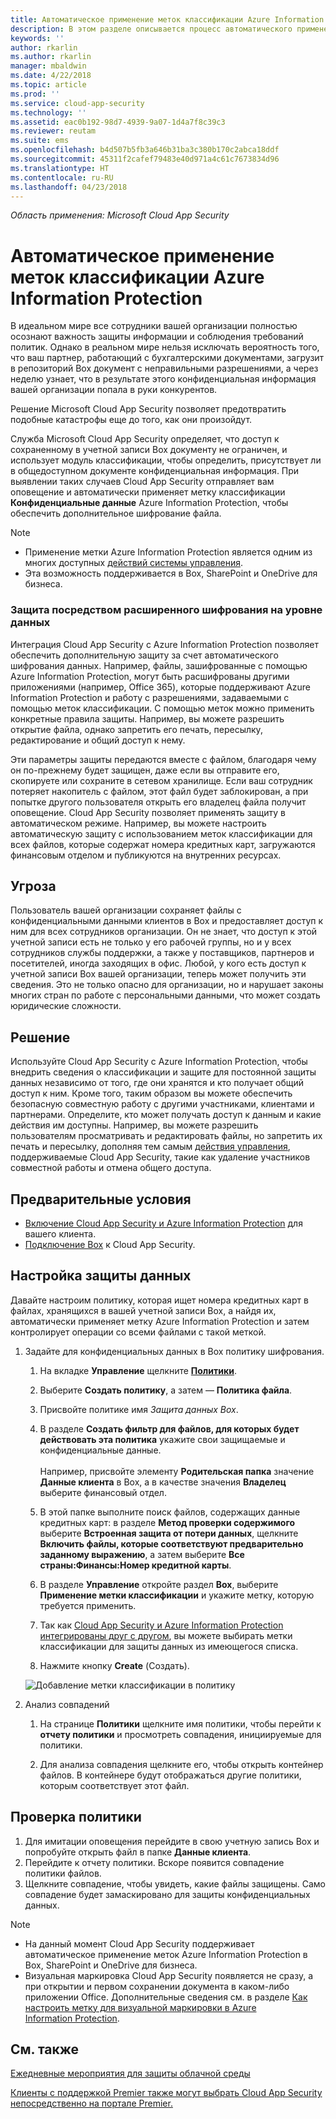 ```yaml
---
title: Автоматическое применение меток классификации Azure Information Protection | Документы Майкрософт
description: В этом разделе описывается процесс автоматического применения меток классификации Azure Information Protection в решении Microsoft Cloud App Security.
keywords: ''
author: rkarlin
ms.author: rkarlin
manager: mbaldwin
ms.date: 4/22/2018
ms.topic: article
ms.prod: ''
ms.service: cloud-app-security
ms.technology: ''
ms.assetid: eac0b192-98d7-4939-9a07-1d4a7f8c39c3
ms.reviewer: reutam
ms.suite: ems
ms.openlocfilehash: b4d507b5fb3a646b31ba3c380b170c2abca18ddf
ms.sourcegitcommit: 45311f2cafef79483e40d971a4c61c7673834d96
ms.translationtype: HT
ms.contentlocale: ru-RU
ms.lasthandoff: 04/23/2018
---
```

*Область применения: Microsoft Cloud App Security*



# <a name="automatically-apply-azure-information-protection-classification-labels"></a>Автоматическое применение меток классификации Azure Information Protection  

В идеальном мире все сотрудники вашей организации полностью осознают важность защиты информации и соблюдения требований политик. Однако в реальном мире нельзя исключать вероятность того, что ваш партнер, работающий с бухгалтерскими документами, загрузит в репозиторий Box документ с неправильными разрешениями, а через неделю узнает, что в результате этого конфиденциальная информация вашей организации попала в руки конкурентов. 

Решение Microsoft Cloud App Security позволяет предотвратить подобные катастрофы еще до того, как они произойдут.

Служба Microsoft Cloud App Security определяет, что доступ к сохраненному в учетной записи Box документу не ограничен, и использует модуль классификации, чтобы определить, присутствует ли в общедоступном документе конфиденциальная информация. При выявлении таких случаев Cloud App Security отправляет вам оповещение и автоматически применяет метку классификации **Конфиденциальные данные** Azure Information Protection, чтобы обеспечить дополнительное шифрование файла. 

>[!NOTE]
> - Применение метки Azure Information Protection является одним из многих доступных [действий системы управления](governance-actions.md).
> - Эта возможность поддерживается в Box, SharePoint и OneDrive для бизнеса.

### <a name="enhanced-data-level-encryption-protection"></a>Защита посредством расширенного шифрования на уровне данных

Интеграция Cloud App Security с Azure Information Protection позволяет обеспечить дополнительную защиту за счет автоматического шифрования данных. Например, файлы, зашифрованные с помощью Azure Information Protection, могут быть расшифрованы другими приложениями (например, Office 365), которые поддерживают Azure Information Protection и работу с разрешениями, задаваемыми с помощью меток классификации. С помощью меток можно применить конкретные правила защиты. Например, вы можете разрешить открытие файла, однако запретить его печать, пересылку, редактирование и общий доступ к нему. 

Эти параметры защиты передаются вместе с файлом, благодаря чему он по-прежнему будет защищен, даже если вы отправите его, скопируете или сохраните в сетевом хранилище. Если ваш сотрудник потеряет накопитель с файлом, этот файл будет заблокирован, а при попытке другого пользователя открыть его владелец файла получит оповещение. Cloud App Security позволяет применять защиту в автоматическом режиме. Например, вы можете настроить автоматическую защиту с использованием меток классификации для всех файлов, которые содержат номера кредитных карт, загружаются финансовым отделом и публикуются на внутренних ресурсах. 

## <a name="the-threat"></a>Угроза 
Пользователь вашей организации сохраняет файлы с конфиденциальными данными клиентов в Box и предоставляет доступ к ним для всех сотрудников организации. Он не знает, что доступ к этой учетной записи есть не только у его рабочей группы, но и у всех сотрудников службы поддержки, а также у поставщиков, партнеров и посетителей, иногда заходящих в офис. Любой, у кого есть доступ к учетной записи Box вашей организации, теперь может получить эти сведения. Это не только опасно для организации, но и нарушает законы многих стран по работе с персональными данными, что может создать юридические сложности.

## <a name="the-solution"></a>Решение
Используйте Cloud App Security с Azure Information Protection, чтобы внедрить сведения о классификации и защите для постоянной защиты данных независимо от того, где они хранятся и кто получает общий доступ к ним. Кроме того, таким образом вы можете обеспечить безопасную совместную работу с другими участниками, клиентами и партнерами. Определите, кто может получать доступ к данным и какие действия им доступны. Например, вы можете разрешить пользователям просматривать и редактировать файлы, но запретить их печать и пересылку, дополняя тем самым [действия управления](governance-actions.md), поддерживаемые Cloud App Security, такие как удаление участников совместной работы и отмена общего доступа.

## <a name="prerequisites"></a>Предварительные условия

- [Включение Cloud App Security и Azure Information Protection](azip-integration.md) для вашего клиента.
- [Подключение Box](connect-box-to-microsoft-cloud-app-security.md) к Cloud App Security.

## <a name="setting-up-data-protection"></a>Настройка защиты данных

Давайте настроим политику, которая ищет номера кредитных карт в файлах, хранящихся в вашей учетной записи Box, а найдя их, автоматически применяет метку Azure Information Protection и затем контролирует операции со всеми файлами с такой меткой.

1. Задайте для конфиденциальных данных в Box политику шифрования.

    1. На вкладке **Управление** щелкните [**Политики**](control-cloud-apps-with-policies.md). 
    
    2. Выберите **Создать политику**, а затем — **Политика файла**.
    
    3. Присвойте политике имя *Защита данных Box*.
    
    4. В разделе **Создать фильтр для файлов, для которых будет действовать эта политика** укажите свои защищаемые и конфиденциальные данные.<br></br>
    Например, присвойте элементу **Родительская папка** значение **Данные клиента** в Box, а в качестве значения **Владелец** выберите финансовый отдел.
    
    4. В этой папке выполните поиск файлов, содержащих данные кредитных карт: в разделе **Метод проверки содержимого** выберите **Встроенная защита от потери данных**, щелкните **Включить файлы, которые соответствуют предварительно заданному выражению**, а затем выберите **Все страны:Финансы:Номер кредитной карты**.
    
    5. В разделе **Управление** откройте раздел **Box**, выберите **Применение метки классификации** и укажите метку, которую требуется применить.
    
    6. Так как [Cloud App Security и Azure Information Protection интегрированы друг с другом](azip-integration.md), вы можете выбирать метки классификации для защиты данных из имеющегося списка.
 
    7. Нажмите кнопку **Create** (Создать). 
   
   ![Добавление метки классификации в политику](./media/aip-auto-policy.png)
     
2. Анализ совпадений
    
    1. На странице **Политики** щелкните имя политики, чтобы перейти к **отчету политики** и просмотреть совпадения, инициируемые для политики.

    2. Для анализа совпадения щелкните его, чтобы открыть контейнер файлов. В контейнере будут отображаться другие политики, которым соответствует этот файл. 
     
## <a name="validating-your-policy"></a>Проверка политики

1. Для имитации оповещения перейдите в свою учетную запись Box и попробуйте открыть файл в папке **Данные клиента**.
3. Перейдите к отчету политики. Вскоре появится совпадение политики файлов. 
4. Щелкните совпадение, чтобы увидеть, какие файлы защищены. Само совпадение будет замаскировано для защиты конфиденциальных данных. 

>[!NOTE]
> - На данный момент Cloud App Security поддерживает автоматическое применение меток Azure Information Protection в Box, SharePoint и OneDrive для бизнеса.
> - Визуальная маркировка Cloud App Security появляется не сразу, а при открытии и первом сохранении документа в каком-либо приложении Office. Дополнительные сведения см. в разделе [Как настроить метку для визуальной маркировки в Azure Information Protection](https://docs.microsoft.com/information-protection/deploy-use/configure-policy-markings#when-visual-markings-are-applied).

 ## <a name="see-also"></a>См. также  
[Ежедневные мероприятия для защиты облачной среды](daily-activities-to-protect-your-cloud-environment.md)   

[Клиенты с поддержкой Premier также могут выбрать Cloud App Security непосредственно на портале Premier.](https://premier.microsoft.com/)  
  
  